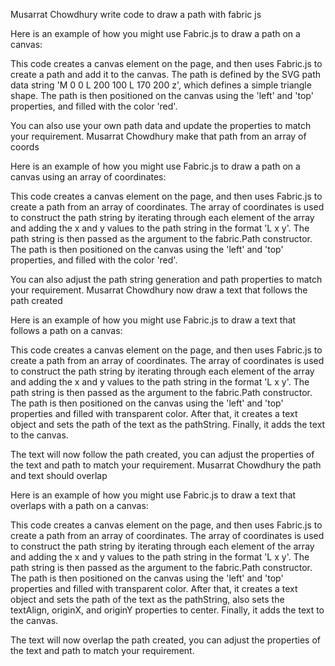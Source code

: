 Musarrat Chowdhury
write code to draw a path with fabric js

Here is an example of how you might use Fabric.js to draw a path on a canvas:

<canvas id="canvas"></canvas>

<script>
  // initialize canvas
  var canvas = new fabric.Canvas('canvas');

  // create path
  var path = new fabric.Path('M 0 0 L 200 100 L 170 200 z');
  path.set({
    left: 100,
    top: 100,
    fill: 'red'
  });

  // add path to canvas
  canvas.add(path);
</script>

This code creates a canvas element on the page, and then uses Fabric.js to create a path and add it to the canvas. The path is defined by the SVG path data string 'M 0 0 L 200 100 L 170 200 z', which defines a simple triangle shape. The path is then positioned on the canvas using the 'left' and 'top' properties, and filled with the color 'red'.

You can also use your own path data and update the properties to match your requirement.
Musarrat Chowdhury
make that path from an array of coords

Here is an example of how you might use Fabric.js to draw a path on a canvas using an array of coordinates:

<canvas id="canvas"></canvas>

<script>
  // initialize canvas
  var canvas = new fabric.Canvas('canvas');

  // array of coordinates
  var coords = [[0, 0], [200, 100], [170, 200]];

  // create path string from coordinates
  var pathString = 'M ' + coords[0][0] + ' ' + coords[0][1];
  for (var i = 1; i < coords.length; i++) {
    pathString += ' L ' + coords[i][0] + ' ' + coords[i][1];
  }
  pathString += ' z';

  // create path
  var path = new fabric.Path(pathString);
  path.set({
    left: 100,
    top: 100,
    fill: 'red'
  });

  // add path to canvas
  canvas.add(path);
</script>

This code creates a canvas element on the page, and then uses Fabric.js to create a path from an array of coordinates. The array of coordinates is used to construct the path string by iterating through each element of the array and adding the x and y values to the path string in the format 'L x y'. The path string is then passed as the argument to the fabric.Path constructor. The path is then positioned on the canvas using the 'left' and 'top' properties, and filled with the color 'red'.

You can also adjust the path string generation and path properties to match your requirement.
Musarrat Chowdhury
now draw a text that follows the path created

Here is an example of how you might use Fabric.js to draw a text that follows a path on a canvas:

<canvas id="canvas"></canvas>

<script>
  // initialize canvas
  var canvas = new fabric.Canvas('canvas');

  // array of coordinates
  var coords = [[0, 0], [200, 100], [170, 200]];

  // create path string from coordinates
  var pathString = 'M ' + coords[0][0] + ' ' + coords[0][1];
  for (var i = 1; i < coords.length; i++) {
    pathString += ' L ' + coords[i][0] + ' ' + coords[i][1];
  }
  pathString += ' z';

  // create path
  var path = new fabric.Path(pathString);
  path.set({
    left: 100,
    top: 100,
    fill: 'transparent'
  });

  // add path to canvas
  canvas.add(path);

  // create text
  var text = new fabric.Text('Follow the path', {
    left: 100,
    top: 100,
    fontSize: 20,
    fill: 'black'
  });

  // set text path
  text.set({ path: pathString });

  // add text to canvas
  canvas.add(text);
</script>

This code creates a canvas element on the page, and then uses Fabric.js to create a path from an array of coordinates. The array of coordinates is used to construct the path string by iterating through each element of the array and adding the x and y values to the path string in the format 'L x y'. The path string is then passed as the argument to the fabric.Path constructor. The path is then positioned on the canvas using the 'left' and 'top' properties and filled with transparent color. After that, it creates a text object and sets the path of the text as the pathString. Finally, it adds the text to the canvas.

The text will now follow the path created, you can adjust the properties of the text and path to match your requirement.
Musarrat Chowdhury
the path and text should overlap

Here is an example of how you might use Fabric.js to draw a text that overlaps with a path on a canvas:

<canvas id="canvas"></canvas>

<script>
  // initialize canvas
  var canvas = new fabric.Canvas('canvas');

  // array of coordinates
  var coords = [[0, 0], [200, 100], [170, 200]];

  // create path string from coordinates
  var pathString = 'M ' + coords[0][0] + ' ' + coords[0][1];
  for (var i = 1; i < coords.length; i++) {
    pathString += ' L ' + coords[i][0] + ' ' + coords[i][1];
  }
  pathString += ' z';

  // create path
  var path = new fabric.Path(pathString);
  path.set({
    left: 100,
    top: 100,
    fill: 'transparent'
  });

  // add path to canvas
  canvas.add(path);

  // create text
  var text = new fabric.Text('Overlap', {
    left: 100,
    top: 100,
    fontSize: 20,
    fill: 'black'
  });

  // set text path
  text.set({ path: pathString });
  text.set({
    textAlign: 'center',
    originX: 'center',
    originY: 'center'
  });

  // add text to canvas
  canvas.add(text);
</script>

This code creates a canvas element on the page, and then uses Fabric.js to create a path from an array of coordinates. The array of coordinates is used to construct the path string by iterating through each element of the array and adding the x and y values to the path string in the format 'L x y'. The path string is then passed as the argument to the fabric.Path constructor. The path is then positioned on the canvas using the 'left' and 'top' properties and filled with transparent color. After that, it creates a text object and sets the path of the text as the pathString, also sets the textAlign, originX, and originY properties to center. Finally, it adds the text to the canvas.

The text will now overlap the path created, you can adjust the properties of the text and path to match your requirement.